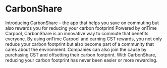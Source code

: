 # CarbonShare
Introducing CarbonShare – the app that helps you save on commuting but also rewards you for reducing your carbon footprint! Powered by onTime Carpool, CarbonShare is an innovative way to commute that benefits everyone. By using onTime Carpool and earning CST rewards, you not only reduce your carbon footprint but also become part of a community that cares about the environment. Companies can also join the cause by purchasing CST and offsetting their carbon footprint. With CarbonShare, reducing your carbon footprint has never been easier or more rewarding.
